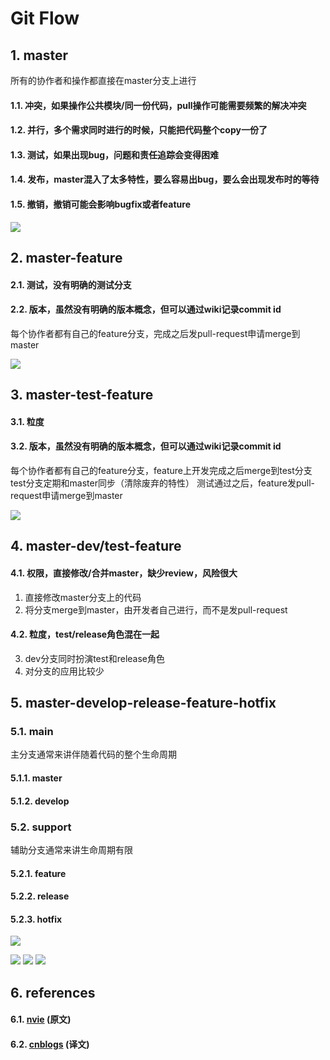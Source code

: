 # Git Flow


## 1. master
所有的协作者和操作都直接在master分支上进行
#### 1.1. 冲突，如果操作公共模块/同一份代码，pull操作可能需要频繁的解决冲突
#### 1.2. 并行，多个需求同时进行的时候，只能把代码整个copy一份了
#### 1.3. 测试，如果出现bug，问题和责任追踪会变得困难
#### 1.4. 发布，master混入了太多特性，要么容易出bug，要么会出现发布时的等待
#### 1.5. 撤销，撤销可能会影响bugfix或者feature

![](https://github.com/cf95a728f034df41e0d664c2290dd21a/git_flow/blob/master/1.git_master.png)


## 2. master-feature
#### 2.1. 测试，没有明确的测试分支
#### 2.2. 版本，虽然没有明确的版本概念，但可以通过wiki记录commit id
每个协作者都有自己的feature分支，完成之后发pull-request申请merge到master

![](https://github.com/cf95a728f034df41e0d664c2290dd21a/git_flow/blob/master/2.git_master_feature.png)


## 3. master-test-feature
#### 3.1. 粒度
#### 3.2. 版本，虽然没有明确的版本概念，但可以通过wiki记录commit id
每个协作者都有自己的feature分支，feature上开发完成之后merge到test分支
test分支定期和master同步（清除废弃的特性）
测试通过之后，feature发pull-request申请merge到master

![](https://github.com/cf95a728f034df41e0d664c2290dd21a/git_flow/blob/master/3.git_master_test_feature.png)


## 4. master-dev/test-feature
#### 4.1. 权限，直接修改/合并master，缺少review，风险很大
1. 直接修改master分支上的代码
2. 将分支merge到master，由开发者自己进行，而不是发pull-request

#### 4.2. 粒度，test/release角色混在一起
3. dev分支同时扮演test和release角色
4. 对分支的应用比较少

## 5. master-develop-release-feature-hotfix
### 5.1. main
主分支通常来讲伴随着代码的整个生命周期
#### 5.1.1. master
#### 5.1.2. develop
### 5.2. support
辅助分支通常来讲生命周期有限
#### 5.2.1. feature
#### 5.2.2. release
#### 5.2.3. hotfix

![](https://github.com/cf95a728f034df41e0d664c2290dd21a/git_flow/blob/master/4.git_flow.png)

![](http://images.cnitblog.com/blog/564490/201309/05090350-fe547d6e4eee4a59b606483a4cb8908c.png)
![](http://images.cnitblog.com/blog/564490/201309/05090438-7c7ea7047cff4d559e47a62308bcb47e.png)
![](http://images.cnitblog.com/blog/564490/201309/05132525-b921c42450674a50b2c03b414557c800.png)


## 6. references
#### 6.1. [nvie](http://nvie.com/posts/a-successful-git-branching-model/) (原文)
#### 6.2. [cnblogs](http://www.cnblogs.com/baiyw/p/3303125.html) (译文)
